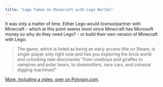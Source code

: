 ```yaml
---
title: "Lego Takes on Minecraft with Lego Worlds"
---
```

<p>It was only a matter of time. Either Lego would license/partner with Minecraft - which at this point seems moot since Minecraft has Microsoft money so why do they need Lego? - or build their own version of Minecraft with Lego:</p>
<blockquote><p>
  The game, which is listed as being an early access title on Steam, is single-player only right now and has you exploring the brick world and unlocking new discoveries "from cowboys and giraffes to vampires and polar bears, to steamrollers, race cars, and colossal digging machines!"
</p></blockquote>
<p><a href="https://www.polygon.com/2015/6/1/8699435/lego-worlds">More, including a video, over on Polygon.com</a>.</p>
